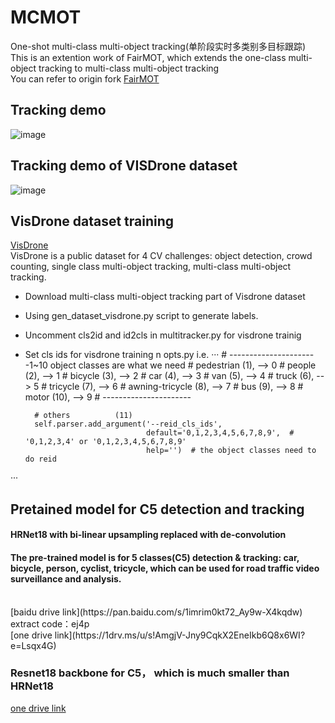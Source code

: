 # MCMOT
One-shot multi-class multi-object tracking(单阶段实时多类别多目标跟踪)
</br>
This is an extention work of FairMOT, which extends the one-class multi-object tracking to multi-class multi-object tracking
</br>
You can refer to origin fork [FairMOT](https://github.com/ifzhang/FairMOT)
## Tracking demo
![image](https://github.com/CaptainEven/MCMOT/blob/master/demo.gif)
</br>
## Tracking demo of VISDrone dataset
![image](https://github.com/CaptainEven/MCMOT/blob/master/visdrone_31_track.gif)
</br>

## VisDrone dataset training
[VisDrone](http://aiskyeye.com/)
</br>
VisDrone is a public dataset for 4 CV challenges: object detection, crowd counting, single class multi-object tracking, multi-class multi-object tracking.
* Download multi-class multi-object tracking part of Visdrone dataset
* Using gen_dataset_visdrone.py script to generate labels.
* Uncomment cls2id and id2cls in multitracker.py for visdrone trainig
* Set cls ids for visdrone training n opts.py i.e.
···
        # ----------------------1~10 object classes are what we need
        # pedestrian      (1),  --> 0
        # people          (2),  --> 1
        # bicycle         (3),  --> 2
        # car             (4),  --> 3
        # van             (5),  --> 4
        # truck           (6),  --> 5
        # tricycle        (7),  --> 6
        # awning-tricycle (8),  --> 7
        # bus             (9),  --> 8
        # motor           (10), --> 9
        # ----------------------

        # others          (11)
        self.parser.add_argument('--reid_cls_ids',
                                 default='0,1,2,3,4,5,6,7,8,9',  # '0,1,2,3,4' or '0,1,2,3,4,5,6,7,8,9'
                                 help='')  # the object classes need to do reid
···

## Pretained model for C5 detection and tracking
#### HRNet18 with bi-linear upsampling replaced with de-convolution </br>
#### The pre-trained model is for 5 classes(C5) detection & tracking: car, bicycle, person, cyclist, tricycle, which can be used for road traffic video surveillance and analysis. </br>
</br>
[baidu drive link](https://pan.baidu.com/s/1imrim0kt72_Ay9w-X4kqdw) extract code：ej4p
</br>
[one drive link](https://1drv.ms/u/s!AmgjV-Jny9CqkX2EneIkb6Q8x6WI?e=Lsqx4G)

### Resnet18 backbone for C5， which is much smaller than HRNet18
[one drive link](https://1drv.ms/u/s!AmgjV-Jny9Cqkjiwqx7UY2g2_uZU?e=tws0eQ)
